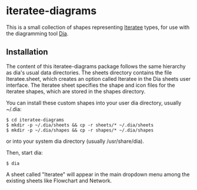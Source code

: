 iteratee-diagrams
=================

This is a small collection of shapes representing [Iteratee][0] types, for use with
the diagramming tool [Dia][1].

[0]: http://okmij.org/ftp/Streams.html#iteratee
[1]: http://live.gnome.org/Dia

Installation
------------

The content of this iteratee-diagrams package follows the same hierarchy as dia's
usual data directories. The sheets directory contains the file Iteratee.sheet,
which creates an option called Iteratee in the Dia sheets user interface. The
Iteratee sheet specifies the shape and icon files for the iteratee shapes, which
are stored in the shapes directory.

You can install these custom shapes into your user dia directory, usually ~/.dia:

    $ cd iteratee-diagrams
    $ mkdir -p ~/.dia/sheets && cp -r sheets/* ~/.dia/sheets
    $ mkdir -p ~/.dia/shapes && cp -r shapes/* ~/.dia/shapes

or into your system dia directory (usually /usr/share/dia).

Then, start dia:

    $ dia

A sheet called "Iteratee" will appear in the main dropdown menu among the existing
sheets like Flowchart and Network.
